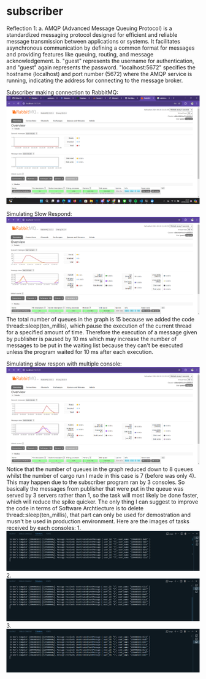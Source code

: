 # subscriber

Reflection 1:
    a. AMQP (Advanced Message Queuing Protocol) is a standardized messaging protocol designed for efficient and reliable message transmission between applications or systems. It facilitates asynchronous communication by defining a common format for messages and providing features like queuing, routing, and message acknowledgement.
    b. "guest" represents the username for authentication, and "guest" again represents the password. "localhost:5672" specifies the hostname (localhost) and port number (5672) where the AMQP service is running, indicating the address for connecting to the message broker.

Subscriber making connection to RabbitMQ:
![alt text](image.png)

Simulating Slow Respond:
![alt text](image-1.png)
The total number of queues in the graph is 15 because we added the code thread::sleep(ten_millis), which pause the execution of the current thread for a specified amount of time. Therefore the execution of a message given by publisher is paused by 10 ms which may increase the number of messages to be put in the waiting list because they can't be executed unless the program waited for 10 ms after each execution.

Simulating slow respon with multiple console:
![alt text](image-2.png)
Notice that the number of queues in the graph reduced down to 8 queues whilst the number of cargo run I made in this case is 7 (before was only 4). This may happen due to the subscriber program ran by 3 consoles. So basically the messages from publisher that were put in the queue was served by 3 servers rather than 1, so the task will most likely be done faster, which will reduce the spike quicker. The only thing I can suggest to improve the code in terms of Software Archtiecture is to delete thread::sleep(ten_millis), that part can only be used for demostration and musn't be used in production environment.
Here are the images of tasks received by each consoles:
1. 
![alt text](image-3.png)
2. 
![alt text](image-4.png)
3.
![alt text](image-5.png)